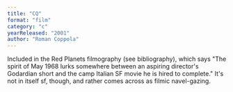 ```yaml
---
title: "CQ"
format: "film"
category: "c"
yearReleased: "2001"
author: "Roman Coppola"
---
```

Included in the Red  Planets filmography (see bibliography), which says "The spirit of May 1968 lurks somewhere  between an aspiring director's Godardian short and the camp Italian SF movie he  is hired to complete." It's not in itself sf, though, and rather comes across as  filmic navel-gazing.
 
